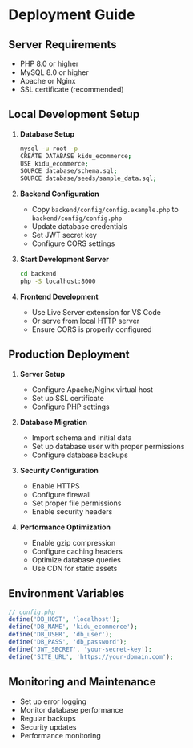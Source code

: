 # Deployment Guide

## Server Requirements
- PHP 8.0 or higher
- MySQL 8.0 or higher
- Apache or Nginx
- SSL certificate (recommended)

## Local Development Setup
1. **Database Setup**
   ```bash
   mysql -u root -p
   CREATE DATABASE kidu_ecommerce;
   USE kidu_ecommerce;
   SOURCE database/schema.sql;
   SOURCE database/seeds/sample_data.sql;
   ```

2. **Backend Configuration**
   - Copy `backend/config/config.example.php` to `backend/config/config.php`
   - Update database credentials
   - Set JWT secret key
   - Configure CORS settings

3. **Start Development Server**
   ```bash
   cd backend
   php -S localhost:8000
   ```

4. **Frontend Development**
   - Use Live Server extension for VS Code
   - Or serve from local HTTP server
   - Ensure CORS is properly configured

## Production Deployment
1. **Server Setup**
   - Configure Apache/Nginx virtual host
   - Set up SSL certificate
   - Configure PHP settings

2. **Database Migration**
   - Import schema and initial data
   - Set up database user with proper permissions
   - Configure database backups

3. **Security Configuration**
   - Enable HTTPS
   - Configure firewall
   - Set proper file permissions
   - Enable security headers

4. **Performance Optimization**
   - Enable gzip compression
   - Configure caching headers
   - Optimize database queries
   - Use CDN for static assets

## Environment Variables
```php
// config.php
define('DB_HOST', 'localhost');
define('DB_NAME', 'kidu_ecommerce');
define('DB_USER', 'db_user');
define('DB_PASS', 'db_password');
define('JWT_SECRET', 'your-secret-key');
define('SITE_URL', 'https://your-domain.com');
```

## Monitoring and Maintenance
- Set up error logging
- Monitor database performance
- Regular backups
- Security updates
- Performance monitoring 